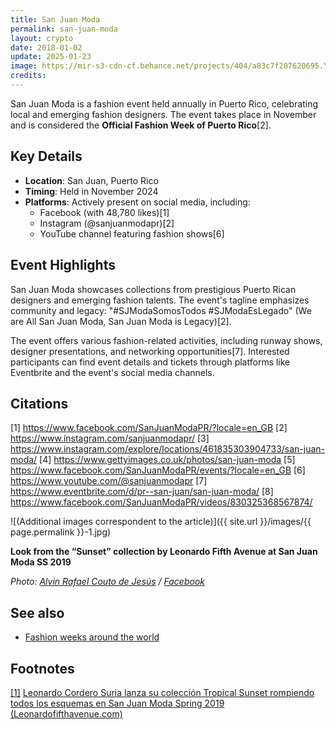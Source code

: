 ```yaml
---
title: San Juan Moda
permalink: san-juan-moda
layout: crypto
date: 2018-01-02
update: 2025-01-23
image: https://mir-s3-cdn-cf.behance.net/projects/404/a83c7f207620695.Y3JvcCwyNTU2LDIwMDAsMjIxLDA.jpg
credits:
---
```


San Juan Moda is a fashion event held annually in Puerto Rico, celebrating local and emerging fashion designers. The event takes place in November and is considered the **Official Fashion Week of Puerto Rico**[2].

## Key Details
- **Location**: San Juan, Puerto Rico
- **Timing**: Held in November 2024
- **Platforms**: Actively present on social media, including:
  - Facebook (with 48,780 likes)[1]
  - Instagram (@sanjuanmodapr)[2]
  - YouTube channel featuring fashion shows[6]

## Event Highlights
San Juan Moda showcases collections from prestigious Puerto Rican designers and emerging fashion talents. The event's tagline emphasizes community and legacy: "#SJModaSomosTodos #SJModaEsLegado" (We are All San Juan Moda, San Juan Moda is Legacy)[2].

The event offers various fashion-related activities, including runway shows, designer presentations, and networking opportunities[7]. Interested participants can find event details and tickets through platforms like Eventbrite and the event's social media channels.

## Citations

[1] https://www.facebook.com/SanJuanModaPR/?locale=en_GB
[2] https://www.instagram.com/sanjuanmodapr/
[3] https://www.instagram.com/explore/locations/461835303904733/san-juan-moda/
[4] https://www.gettyimages.co.uk/photos/san-juan-moda
[5] https://www.facebook.com/SanJuanModaPR/events/?locale=en_GB
[6] https://www.youtube.com/@sanjuanmodapr
[7] https://www.eventbrite.com/d/pr--san-juan/san-juan-moda/
[8] https://www.facebook.com/SanJuanModaPR/videos/830325368567874/

![(Additional images correspondent to the article)]({{ site.url }}/images/{{ page.permalink }}-1.jpg)

**Look from the “Sunset” collection by Leonardo Fifth Avenue at San Juan Moda SS 2019**

*Photo: [Alvin Rafael Couto de Jesús](https://www.instagram.com/alvinrcouto/) / [Facebook](https://www.facebook.com/SanJuanModaPR/photos/pb.461835303904733.-2207520000.1547644825./2027261360695445/?type=3&theater)*

## See also

+ [Fashion weeks around the world](fashion-weeks-around-the-world)

## Footnotes

[[1]](#a1) <span id="f1"></span> [Leonardo Cordero Suria lanza su colección Tropical Sunset rompiendo todos los esquemas en San Juan Moda Spring 2019 (Leonardofifthavenue.com)](https://leonardofifthavenue.com/2018/11/07/sunset/)
